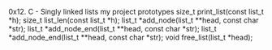 0x12. C - Singly linked lists
my project prototypes
size_t print_list(const list_t *h);
size_t list_len(const list_t *h);
list_t *add_node(list_t **head, const char *str);
list_t *add_node_end(list_t **head, const char *str);
list_t *add_node_end(list_t **head, const char *str);
void free_list(list_t *head);

